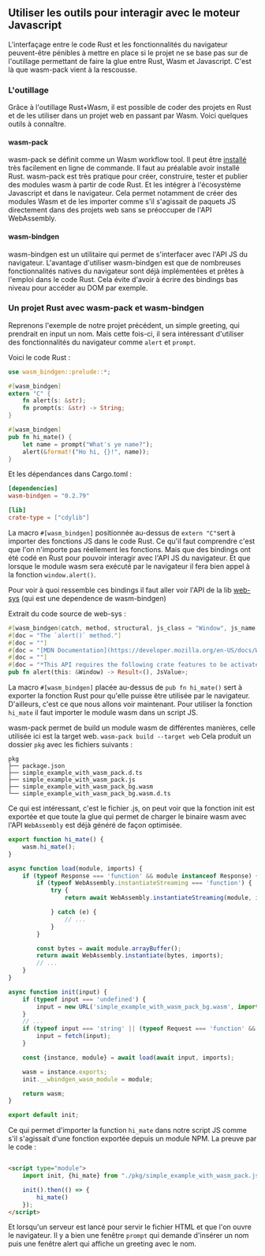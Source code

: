## Utiliser les outils pour interagir avec le moteur Javascript

L'interfaçage entre le code Rust et les fonctionnalités du navigateur peuvent-être pénibles à mettre en place si le
projet ne se base pas sur de l'outillage permettant de faire la glue entre Rust, Wasm et Javascript. C'est là que
wasm-pack vient à la rescousse.

### L'outillage

Grâce à l'outillage Rust+Wasm, il est possible de coder des projets en Rust et de les utiliser dans un projet web en
passant par Wasm. Voici quelques outils à connaître.

#### wasm-pack

wasm-pack se définit comme un Wasm workflow tool. Il peut
être [installé](https://rustwasm.github.io/wasm-pack/installer/) très facilement en ligne de commande. Il faut au
préalable avoir installé Rust. wasm-pack est très pratique pour créer, construire, tester et publier des modules wasm à
partir de code Rust. Et les intégrer à l'écosystème Javascript et dans le navigateur. Cela permet notamment de créer
des modules Wasm et de les importer comme s'il s'agissait de paquets JS directement dans des projets web sans se
préoccuper de l'API WebAssembly.

#### wasm-bindgen

wasm-bindgen est un utilitaire qui permet de s'interfacer avec l'API JS du navigateur. L'avantage d'utiliser
wasm-bindgen est que de nombreuses fonctionnalités natives du navigateur sont déjà implémentées et prêtes à l'emploi
dans le code Rust. Cela évite d'avoir à écrire des bindings bas niveau pour accéder au DOM par exemple.

### Un projet Rust avec wasm-pack et wasm-bindgen

Reprenons l'exemple de notre projet précédent, un simple greeting, qui prendrait en input un nom. Mais cette fois-ci, il
sera intéressant d'utiliser des fonctionnalités du navigateur comme `alert` et `prompt`.

Voici le code Rust :

```rust
use wasm_bindgen::prelude::*;

#[wasm_bindgen]
extern "C" {
    fn alert(s: &str);
    fn prompt(s: &str) -> String;
}

#[wasm_bindgen]
pub fn hi_mate() {
    let name = prompt("What's ye name?");
    alert(&format!("Ho hi, {}!", name));
}
```

Et les dépendances dans Cargo.toml :

```toml
[dependencies]
wasm-bindgen = "0.2.79"

[lib]
crate-type = ["cdylib"]
```

La macro `#[wasm_bindgen]` positionnée au-dessus de `extern "C"`sert à importer des fonctions JS dans le code Rust. Ce
qu'il faut comprendre c'est que l'on n'importe pas réellement les fonctions. Mais que des bindings ont été codé en Rust
pour pouvoir interagir avec l'API JS du navigateur. Et que lorsque le module wasm sera exécuté par le navigateur il fera
bien appel à la fonction `window.alert()`.

Pour voir à quoi ressemble ces bindings il faut aller voir l'API de la
lib [web-sys](https://docs.rs/web-sys/latest/web_sys/struct.Window.html#method.alert) (qui est une dependence de
wasm-bindgen)

Extrait du code source de web-sys :

```rust
#[wasm_bindgen(catch, method, structural, js_class = "Window", js_name = alert)]
#[doc = "The `alert()` method."]
#[doc = ""]
#[doc = "[MDN Documentation](https://developer.mozilla.org/en-US/docs/Web/API/Window/alert)"]
#[doc = ""]
#[doc = "*This API requires the following crate features to be activated: `Window`*"]
pub fn alert(this: &Window) -> Result<(), JsValue>;
```

La macro `#[wasm_bindgen]` placée au-dessus de `pub fn hi_mate()` sert à exporter la fonction Rust pour qu'elle puisse
être utilisée par le navigateur. D'ailleurs, c'est ce que nous allons voir maintenant. Pour utiliser la
fonction `hi_mate` il faut importer le module wasm dans un script JS.

wasm-pack permet de build un module wasm de différentes manières, celle utilisée ici est la target web.
`wasm-pack build --target web`
Cela produit un dossier `pkg` avec les fichiers suivants :

```text
pkg
├── package.json
├── simple_example_with_wasm_pack.d.ts
├── simple_example_with_wasm_pack.js
├── simple_example_with_wasm_pack_bg.wasm
└── simple_example_with_wasm_pack_bg.wasm.d.ts
```

Ce qui est intéressant, c'est le fichier .js, on peut voir que la fonction init est exportée et que toute la glue qui
permet de charger le binaire wasm avec l'API `WebAssembly` est déjà généré de façon optimisée.

```javascript
export function hi_mate() {
    wasm.hi_mate();
}

async function load(module, imports) {
    if (typeof Response === 'function' && module instanceof Response) {
        if (typeof WebAssembly.instantiateStreaming === 'function') {
            try {
                return await WebAssembly.instantiateStreaming(module, imports);

            } catch (e) {
                // ...
            }
        }

        const bytes = await module.arrayBuffer();
        return await WebAssembly.instantiate(bytes, imports);
        // ...
    }
}

async function init(input) {
    if (typeof input === 'undefined') {
        input = new URL('simple_example_with_wasm_pack_bg.wasm', import.meta.url);
    }
    // ...
    if (typeof input === 'string' || (typeof Request === 'function' && input instanceof Request) || (typeof URL === 'function' && input instanceof URL)) {
        input = fetch(input);
    }

    const {instance, module} = await load(await input, imports);

    wasm = instance.exports;
    init.__wbindgen_wasm_module = module;

    return wasm;
}

export default init;
```

Ce qui permet d'importer la function `hi_mate` dans notre script JS comme s'il s'agissait d'une fonction exportée depuis
un module NPM. La preuve par le code :

```html

<script type="module">
    import init, {hi_mate} from "./pkg/simple_example_with_wasm_pack.js";

    init().then(() => {
        hi_mate()
    });
</script>
```

Et lorsqu'un serveur est lancé pour servir le fichier HTML et que l'on ouvre le navigateur. Il y a bien une fenêtre
`prompt` qui demande d'insérer un nom puis une fenêtre alert qui affiche un greeting avec le nom.
